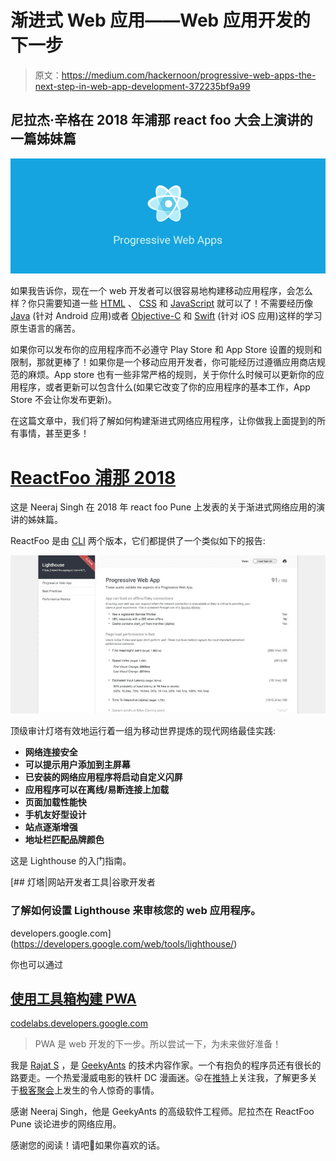 # 渐进式 Web 应用——Web 应用开发的下一步

> 原文：<https://medium.com/hackernoon/progressive-web-apps-the-next-step-in-web-app-development-372235bf9a99>

## 尼拉杰·辛格在 2018 年浦那 react foo 大会上演讲的一篇姊妹篇

![](img/60c248a8f2aa7828b5e1e31fe39beb2d.png)

如果我告诉你，现在一个 web 开发者可以很容易地构建移动应用程序，会怎么样？你只需要知道一些 [HTML](https://www.w3schools.com/html/html5_intro.asp) 、 [CSS](https://www.w3.org/Style/CSS/Overview.en.html) 和 [JavaScript](https://www.javascript.com/) 就可以了！不需要经历像 [Java](https://java.com/download) (针对 Android 应用)或者 [Objective-C](https://en.wikipedia.org/wiki/Objective-C) 和 [Swift](https://developer.apple.com/swift/) (针对 iOS 应用)这样的学习原生语言的痛苦。

如果你可以发布你的应用程序而不必遵守 Play Store 和 App Store 设置的规则和限制，那就更棒了！如果你是一个移动应用开发者，你可能经历过遵循应用商店规范的麻烦。App store 也有一些非常严格的规则，关于你什么时候可以更新你的应用程序，或者更新可以包含什么(如果它改变了你的应用程序的基本工作，App Store 不会让你发布更新)。

在这篇文章中，我们将了解如何构建渐进式网络应用程序，让你做我上面提到的所有事情，甚至更多！

# [ReactFoo 浦那 2018](https://reactfoo.in/2018-pune/)

这是 Neeraj Singh 在 2018 年 react foo Pune 上发表的关于渐进式网络应用的演讲的姊妹篇。

ReactFoo 是由 [CLI](https://medium.com/u/fef4d0d81ac#install-cli) 两个版本，它们都提供了一个类似如下的报告:

![](img/699b5b0102e7090dd4fa4766829a5f33.png)

顶级审计灯塔有效地运行着一组为移动世界提炼的现代网络最佳实践:

*   **网络连接安全**
*   **可以提示用户添加到主屏幕**
*   **已安装的网络应用程序将启动自定义闪屏**
*   **应用程序可以在离线/易断连接上加载**
*   **页面加载性能快**
*   **手机友好型设计**
*   **站点逐渐增强**
*   **地址栏匹配品牌颜色**

这是 Lighthouse 的入门指南。

[](https://developers.google.com/web/tools/lighthouse/) [## 灯塔|网站开发者工具|谷歌开发者

### 了解如何设置 Lighthouse 来审核您的 web 应用程序。

developers.google.com](https://developers.google.com/web/tools/lighthouse/) 

你也可以通过[](https://medium.com/u/2508e4c7a8ec#0)

## [使用工具箱构建 PWA](https://medium.com/u/2508e4c7a8ec#0)

[codelabs.developers.google.com](https://medium.com/u/2508e4c7a8ec#0)

> PWA 是 web 开发的下一步。所以尝试一下，为未来做好准备！

我是 [Rajat S](https://medium.com/u/ae259dddfc25?source=post_page-----372235bf9a99--------------------------------) ，是 [GeekyAnts](https://geekyants.com/?utm_source=medium&utm_medium=article&utm_campaign=blog) 的技术内容作家。一个有抱负的程序员还有很长的路要走。一个热爱漫威电影的铁杆 DC 漫画迷。😛在[推特](https://twitter.com/rajatk16)上关注我，了解更多关于[极客聚会](https://geekyants.com/?utm_source=medium&utm_medium=article&utm_campaign=blog)上发生的令人惊奇的事情。

感谢 Neeraj Singh，他是 GeekyAnts 的高级软件工程师。尼拉杰在 ReactFoo Pune 谈论进步的网络应用。

感谢您的阅读！请吧👏如果你喜欢的话。